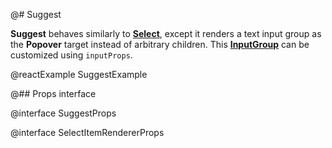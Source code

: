 @# Suggest

**Suggest** behaves similarly to [**Select**](#select/select-component), except it renders a text input group as the
**Popover** target instead of arbitrary children. This [**InputGroup**](#core/components/input-group) can
be customized using `inputProps`.

@reactExample SuggestExample

@## Props interface

@interface SuggestProps

@interface SelectItemRendererProps
